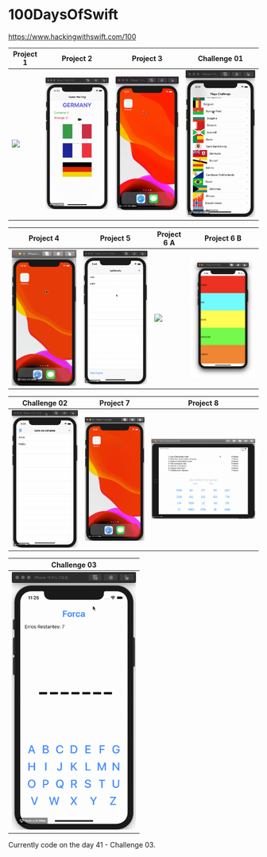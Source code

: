 # 100DaysOfSwift
https://www.hackingwithswift.com/100

| Project 1                                  | Project 2                                  | Project 3                                  | Challenge 01                                 |
|--------------------------------------------|--------------------------------------------|--------------------------------------------|----------------------------------------------|
|<img src="./demo/project01.gif" width="250">|<img src="./demo/project02.gif" width="250">|<img src="./demo/project03.gif" width="250">|<img src="./demo/Challenge01.gif" width="250">|

| Project 4                                  | Project 5                                  | Project 6 A                                 | Project 6 B                                 |
|--------------------------------------------|--------------------------------------------|---------------------------------------------|---------------------------------------------|
|<img src="./demo/project04.gif" width="250">|<img src="./demo/project05.gif" width="250">|<img src="./demo/project06A.gif" width="500">|<img src="./demo/project06B.png" width="250">|

| Challenge 02                                 | Project 7                                  | Project 8                                  |
|----------------------------------------------|--------------------------------------------|--------------------------------------------|
|<img src="./demo/Challenge02.gif" width="250">|<img src="./demo/project07.gif" width="250">|<img src="./demo/project08.gif" width="500">|

| Challenge 03                                 |
|----------------------------------------------|
|<img src="./demo/Challenge03.gif" width="250">|

Currently code on the day 41 - Challenge 03.